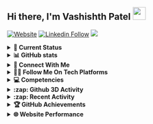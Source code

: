 ## Hi there, I'm Vashishth Patel <img src="https://raw.githubusercontent.com/MartinHeinz/MartinHeinz/master/wave.gif" width="30" height="30">

[![Website](https://shields.io/badge/Portfolio-up-blue?style=for-the-badge)](https://vasu-1.github.io/)
[![Linkedin Follow](https://shields.io/badge/Follow%20@Vashishth%20Patel-1444-green?logo=linkedin&style=for-the-badge )](https://www.linkedin.com/in/vashishth-patel-312a52204/)
![](https://komarev.com/ghpvc/?username=vasu-1&style=for-the-badge)

<details>
  <summary> <b> 🏃 Current Status </b></summary>
  
- 🔭 Looking for an internship in Software Development.
- 🌱 Like to work with New People🧑‍🤝‍🧑.
- 👯 I’m mainly into Data structures and algorithms.
- 🖥️ currently learning Web Development & Application Development.
</details>

<details>
  <summary> <b> 📊 GitHub stats </b></summary>

<table align="center">
  <tr>
    <td align="center">
      <img alt="Contributions" src="https://github-readme-stats.vercel.app/api?username=vasu-1&show_icons=true&theme=vision-friendly-dark&hide_border=true" width="400px" height="180px" >
    </td>
    <td align="center">
        <img src ="https://github-readme-streak-stats.herokuapp.com?user=vasu-1&theme=vision-friendly-dark&hide_border=true" width="400px" height="180px">
    </td>
  </tr>
    <tr>
    <td align="center">
        <img src ="https://github-readme-stats.vercel.app/api/top-langs/?username=vasu-1&layout=compact&hide_border=true&theme=vision-friendly-dark&langs_count=10&hide=jupyter%20notebook,tex,php" width="400px" height="180px">
    </td>
      <td>
        <img src="https://activity-graph.herokuapp.com/graph?username=vasu-1&bg_color=000000&line=ffb812&area=true&color=8135fc&hide_border=true&hide_title=true" width="400px" height="180px">
      </td>
  </tr>
</table>
</details>

<details>
  <summary> <b> 🔗 Connect With Me </b></summary>

[<img alt="vasu-1.github.io"  src="https://img.shields.io/badge/Portfolio-%23000000.svg?style=for-the-badge&logo=firefox&logoColor=#FF7139" />][website]
[<img alt="vashishth | YouTube"  src="https://img.shields.io/badge/Sky_Is_Your_Limit-%23FF0000.svg?style=for-the-badge&logo=YouTube&logoColor=white" />][youtube]
[<img alt="vashishth | Facebook"  src="https://img.shields.io/badge/Facebook-%231877F2.svg?style=for-the-badge&logo=Facebook&logoColor=white" />][facebook]
[<img alt="vashishth | Instagram"  src="https://img.shields.io/badge/vashishthchaudhary-%23E4405F.svg?style=for-the-badge&logo=Instagram&logoColor=white" />][instagram]
[![Twitter Follow](https://img.shields.io/twitter/follow/VashishthPatel_?color=1DA1F2&logo=twitter&style=for-the-badge)](https://twitter.com/intent/follow?original_referer=https%3A%2F%2Fgithub.com%2FsachanAK6121&screen_name=VashishthPatel_)

  </details>

<details>
  <summary> <b> 👨‍💻 Follow Me On Tech Platforms </b></summary>

[<img src="https://img.shields.io/badge/-Hackerrank-2EC866?style=for-the-badge&logo=HackerRank&logoColor=whiteg"/>][hackerrank]
[<img src="https://img.shields.io/badge/CodeChef-%23964B00.svg?style=for-the-badge&logo=CodeChef&logoColor=white"/>][codechef]
[<img src="https://img.shields.io/badge/LeetCode-000000?style=for-the-badge&logo=LeetCode&logoColor=#d16c06"/>][leetcode]
[<img src="https://img.shields.io/badge/-Askubuntu-FE7A16?style=for-the-badge&logo=ask-ubuntu&logoColor=white" alt="askubuntu"/>][askubuntu]
[<img src="https://img.shields.io/badge/-Qwicklabs-F9DC3e?style=for-the-badge&logo=qwiklabs&logoColor=white" alt="qwicklabs"/>][qwicklabs]
[<img src="https://img.shields.io/badge/-Devfolio-0078D7?style=for-the-badge&logo=devfolio&logoColor=white" alt="devfolio"/>][devfolio]

</details>
  
<details>
  <summary> <b> 💻 Competencies </b></summary>

![C++](https://img.shields.io/badge/c++-%2300599C.svg?style=for-the-badge&logo=c%2B%2B&logoColor=white)
![C](https://img.shields.io/badge/c-%2300599C.svg?style=for-the-badge&logo=c&logoColor=white)
![Python](https://img.shields.io/badge/python-3670A0?style=for-the-badge&logo=python&labelColor=black&color=3776ab)
![PHP](https://img.shields.io/badge/php-%23777BB4.svg?style=for-the-badge&logo=php&logoColor=white)
![Java](https://img.shields.io/badge/java-%23ED8B00.svg?style=for-the-badge&logo=java&logoColor=white)
![HTML5](https://img.shields.io/badge/html5-%23E34F26.svg?style=for-the-badge&logo=html5&logoColor=white)
![JavaScript](https://img.shields.io/badge/javascript-%23323330.svg?style=for-the-badge&logo=javascript&logoColor=%23F7DF1E)
![CSS3](https://img.shields.io/badge/css3-%231572B6.svg?style=for-the-badge&logo=css3&logoColor=white)
![Django](https://img.shields.io/badge/django-%23092E20.svg?style=for-the-badge&logo=django&logoColor=white)
![React](https://img.shields.io/badge/react-%2320232a.svg?style=for-the-badge&logo=react&logoColor=%2361DAFB)
![Spring](https://img.shields.io/badge/spring-%236DB33F.svg?style=for-the-badge&logo=spring&logoColor=white)
![Bootstrap](https://img.shields.io/badge/bootstrap-%23563D7C.svg?style=for-the-badge&logo=bootstrap&logoColor=white)
![MySQL](https://img.shields.io/badge/mysql-%2300f.svg?style=for-the-badge&logo=mysql&logoColor=white)
![hibernate](https://img.shields.io/badge/hibernate%20-%231572B6.svg?&style=for-the-badge&logo=hibernate&logoColor=white)
![Postgres](https://img.shields.io/badge/postgres-%23316192.svg?style=for-the-badge&logo=postgresql&logoColor=white)
![CockroachLabs](https://img.shields.io/badge/Cockroach%20DB-6933FF?style=for-the-badge&logo=Cockroach%20Labs&logoColor=white)
![Git](https://img.shields.io/badge/git-%23F05033.svg?style=for-the-badge&logo=git&logoColor=white)
![Bitbucket](https://img.shields.io/badge/bitbucket-%230047B3.svg?style=for-the-badge&logo=bitbucket&logoColor=white)
![Linux](https://img.shields.io/badge/Linux-FCC624?style=for-the-badge&logo=linux&logoColor=black)
![Windows](https://img.shields.io/badge/Windows-0078D6?style=for-the-badge&logo=windows&logoColor=white)
![Jenkins](https://img.shields.io/badge/jenkins-%232C5263.svg?style=for-the-badge&logo=jenkins&logoColor=white)
![Nginx](https://img.shields.io/badge/nginx-%23009639.svg?style=for-the-badge&logo=nginx&logoColor=white)
![Apache](https://img.shields.io/badge/apache-%23D42029.svg?style=for-the-badge&logo=apache&logoColor=white)
![Heroku](https://img.shields.io/badge/heroku-%23430098.svg?style=for-the-badge&logo=heroku&logoColor=white)
![Netlify](https://img.shields.io/badge/netlify-%23000000.svg?style=for-the-badge&logo=netlify&logoColor=#00C7B7)
![Vercel](https://img.shields.io/badge/vercel-%23000000.svg?style=for-the-badge&logo=vercel&logoColor=white)
![Google Cloud](https://img.shields.io/badge/GoogleCloud-%234285F4.svg?style=for-the-badge&logo=google-cloud&logoColor=white)
![Visual Studio Code](https://img.shields.io/badge/Visual%20Studio%20Code-0078d7.svg?style=for-the-badge&logo=visual-studio-code&logoColor=white)
![Sublime Text](https://img.shields.io/badge/sublime_text-%23575757.svg?style=for-the-badge&logo=sublime-text&logoColor=important)
![Vim](https://img.shields.io/badge/VIM-%2311AB00.svg?style=for-the-badge&logo=vim&logoColor=white)
![Eclipse](https://img.shields.io/badge/Eclipse-FE7A16.svg?style=for-the-badge&logo=Eclipse&logoColor=white)

 </details>
  
<details>
<summary> <b> :zap: Github 3D Activity </b></summary>

![](./profile-3d-contrib/profile-night-view.svg)
  
</details>

<details>
<summary> <b> :zap: Recent Activity </b></summary>
  
<!--START_SECTION:activity-->
1. ❗️ Closed issue [#285](https://github.com/vasu-1/CalcHub/issues/285) in [vasu-1/CalcHub](https://github.com/vasu-1/CalcHub)
2. ❗️ Closed issue [#353](https://github.com/vasu-1/CalcHub/issues/353) in [vasu-1/CalcHub](https://github.com/vasu-1/CalcHub)
3. 🎉 Merged PR [#354](https://github.com/vasu-1/CalcHub/pull/354) in [vasu-1/CalcHub](https://github.com/vasu-1/CalcHub)
4. 🗣 Commented on [#354](https://github.com/vasu-1/CalcHub/issues/354) in [vasu-1/CalcHub](https://github.com/vasu-1/CalcHub)
5. ❌ Closed PR [#355](https://github.com/vasu-1/CalcHub/pull/355) in [vasu-1/CalcHub](https://github.com/vasu-1/CalcHub)
6. 💪 Opened PR [#22](https://github.com/j-imy/hackathon/pull/22) in [j-imy/hackathon](https://github.com/j-imy/hackathon)
<!--END_SECTION:activity-->

</details>

<details>
<summary> <b> 🏆 GitHub Achievements </b></summary>
<img src="https://github-profile-trophy.vercel.app/?username=vasu-1&theme=monokai">
</details>

<details>
<summary> <b> 🌐 Website Performance </b></summary>
<img src="https://metrics.lecoq.io/vasu-1?template=classic&base.header=0&base.activity=0&base.community=0&base.repositories=0&base.metadata=0&pagespeed=1&pagespeed.url=.user.website&pagespeed.detailed=false&pagespeed.screenshot=false&config.timezone=Asia%2FCalcutta">
</details>


[website]: https://vasu-1.github.io/
[facebook]: https://www.facebook.com/people/Vashishth-Patel/100071806075318/
[youtube]: https://www.youtube.com/channel/UCT_aAHVTwIPvW3mEUfHbB7g
[instagram]: https://www.instagram.com/vashishthchaudhary/
[linkedin]: https://www.linkedin.com/in/vashishth-patel-312a52204/
[askubuntu]: https://askubuntu.com/users/1357742/vashishth-patel
[codechef]: https://www.codechef.com/users/vashishth48
[hackerrank]: https://www.hackerrank.com/vashishthchaudh1
[github]: https://www.github.com/vasu-1
[qwicklabs]: https://www.cloudskillsboost.google/public_profiles/bf321214-af50-491e-a010-8fed8cb3d177
[devfolio]: https://devfolio.co/@vashisht
[leetcode]: https://leetcode.com/vashishthchaudhary48/

